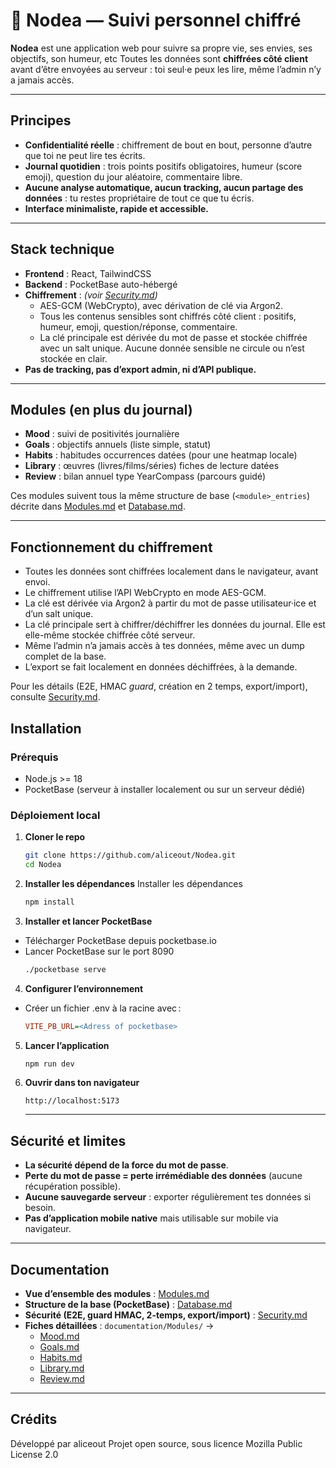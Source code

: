 
 # 🍃 Nodea — Suivi personnel chiffré
 
 **Nodea** est une application web pour suivre sa propre vie, ses envies, ses objectifs, son humeur, etc
 Toutes les données sont **chiffrées côté client** avant d’être envoyées au serveur : toi seul·e peux les lire, même l’admin n’y a jamais accès.
 
 ---
 
 ## Principes
 
 - **Confidentialité réelle** : chiffrement de bout en bout, personne d’autre que toi ne peut lire tes écrits.
 - **Journal quotidien** : trois points positifs obligatoires, humeur (score  emoji), question du jour aléatoire, commentaire libre.
 - **Aucune analyse automatique, aucun tracking, aucun partage des données** : tu restes propriétaire de tout ce que tu écris.
 - **Interface minimaliste, rapide et accessible.**
 
 ---
 
 ## Stack technique
 
 - **Frontend** : React, TailwindCSS
 - **Backend** : PocketBase auto-hébergé
- **Chiffrement** :  *(voir [Security.md](documentation/Security.md))*  
   - AES-GCM (WebCrypto), avec dérivation de clé via Argon2.
   - Tous les contenus sensibles sont chiffrés côté client : positifs, humeur, emoji, question/réponse, commentaire.
   - La clé principale est dérivée du mot de passe et stockée chiffrée avec un salt unique. Aucune donnée sensible ne circule ou n’est stockée en clair.
 - **Pas de tracking, pas d’export admin, ni d’API publique.**
 
---

## Modules (en plus du journal)

- **Mood** : suivi de positivités journalière
- **Goals** : objectifs annuels (liste simple, statut)  
- **Habits** : habitudes  occurrences datées (pour une heatmap locale)  
- **Library** : œuvres (livres/films/séries)  fiches de lecture datées  
- **Review** : bilan annuel type YearCompass (parcours guidé)

Ces modules suivent tous la même structure de base (`<module>_entries`) décrite dans [Modules.md](documentation/Modules.md) et [Database.md](documentation/Database.md). 

 ---
 
 ## Fonctionnement du chiffrement
 
 - Toutes les données sont chiffrées localement dans le navigateur, avant envoi.
 - Le chiffrement utilise l’API WebCrypto en mode AES-GCM.
 - La clé est dérivée via Argon2 à partir du mot de passe utilisateur·ice et d’un salt unique.
 - La clé principale sert à chiffrer/déchiffrer les données du journal. Elle est elle-même stockée chiffrée côté serveur.
 - Même l’admin n’a jamais accès à tes données, même avec un dump complet de la base.
 - L’export se fait localement en données déchiffrées, à la demande.
 
Pour les détails (E2E, HMAC *guard*, création en 2 temps, export/import), consulte [Security.md](documentation/Security.md). 

 
 ## Installation

### Prérequis

- Node.js >= 18
- PocketBase (serveur à installer localement ou sur un serveur dédié)

### Déploiement local

1. **Cloner le repo**  
   ```bash
   git clone https://github.com/aliceout/Nodea.git
   cd Nodea
   ```
2. **Installer les dépendances**
    Installer les dépendances
   ```bash
   npm install
   ```
3. **Installer et lancer PocketBase**
- Télécharger PocketBase depuis pocketbase.io
- Lancer PocketBase sur le port 8090
   ```bash
   ./pocketbase serve
   ```
4. **Configurer l’environnement**
- Créer un fichier .env à la racine avec :
   ```ini
   VITE_PB_URL=<Adress of pocketbase>
   ```
5. **Lancer l’application**
   ```bash
   npm run dev
   ```
6. **Ouvrir dans ton navigateur**
   ``` url
   http://localhost:5173
   ```
   ---
 ## Sécurité et limites
 
 - **La sécurité dépend de la force du mot de passe**.
 - **Perte du mot de passe = perte irrémédiable des données** (aucune récupération possible).
 - **Aucune sauvegarde serveur** : exporter régulièrement tes données si besoin.
 - **Pas d’application mobile native** mais utilisable sur mobile via navigateur.
 
---

## Documentation

- **Vue d’ensemble des modules** : [Modules.md](documentation/Modules.md) 
- **Structure de la base (PocketBase)** : [Database.md](documentation/Database.md) 
- **Sécurité (E2E, guard HMAC, 2-temps, export/import)** : [Security.md](documentation/Security.md)
- **Fiches détaillées** : `documentation/Modules/` →  
  - [Mood.md](documentation/Modules/Mood.md)
  - [Goals.md](documentation/Modules/Goals.md)
  - [Habits.md](documentation/Modules/Habits.md)
  - [Library.md](documentation/Modules/Library.md)
  - [Review.md](documentation/Modules/Review.md)

 ---
 
 ## Crédits
 
 Développé par aliceout
 Projet open source, sous licence Mozilla Public License 2.0
